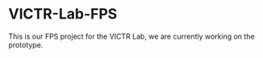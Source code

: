 # VICTR-Lab-FPS
This is our FPS project for the VICTR Lab, we are currently working on the prototype. 
